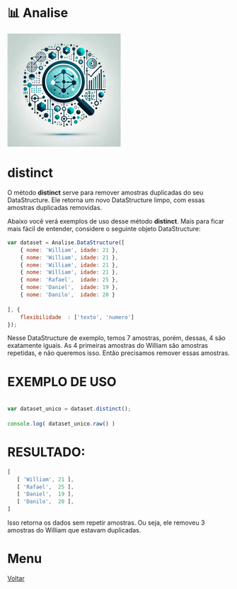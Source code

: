 # 📊 Analise
![Logo do projeto](../../../../imagens/icon256x256.png)

# distinct
O método **distinct** serve para remover amostras duplicadas do seu DataStructure. Ele retorna um novo DataStructure limpo, com essas amostras duplicadas removidas.

Abaixo você verá exemplos de uso desse método **distinct**. Mais para ficar mais fácil de entender, considere o seguinte objeto DataStructure:
```javascript
var dataset = Analise.DataStructure([
    { nome: 'William', idade: 21 },
    { nome: 'William', idade: 21 },
    { nome: 'William', idade: 21 },
    { nome: 'William', idade: 21 },
    { nome: 'Rafael',  idade: 25 },
    { nome: 'Daniel',  idade: 19 },
    { nome: 'Danilo',  idade: 20 }

], {
    flexibilidade  : ['texto', 'numero']
});
```

Nesse DataStructure de exemplo, temos 7 amostras, porém, dessas, 4 são exatamente iguais. As 4 primeiras amostras do William são amostras repetidas, e não queremos isso. Então precisamos remover essas amostras. 

# EXEMPLO DE USO
```javascript

var dataset_unico = dataset.distinct();

console.log( dataset_unico.raw() )

```

# RESULTADO:
```javascript
[
   [ 'William', 21 ],
   [ 'Rafael',  25 ],
   [ 'Daniel',  19 ],
   [ 'Danilo',  20 ],
]
```

Isso retorna os dados sem repetir amostras. Ou seja, ele removeu 3 amostras do William que estavam duplicadas. 

# Menu
[Voltar](../page.md)
